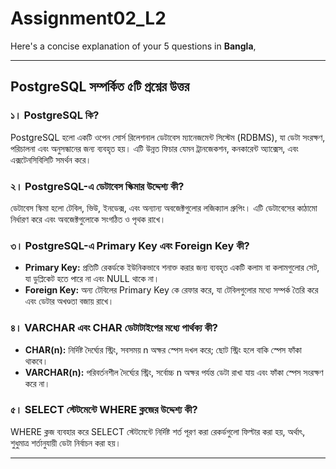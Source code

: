 # Assignment02_L2
Here's a concise explanation of your 5 questions in **Bangla**, 

---

## PostgreSQL সম্পর্কিত ৫টি প্রশ্নের উত্তর 

### ১। PostgreSQL কি?

PostgreSQL হলো একটি ওপেন সোর্স রিলেশনাল ডেটাবেস ম্যানেজমেন্ট সিস্টেম (RDBMS), যা ডেটা সংরক্ষণ, পরিচালনা এবং অনুসন্ধানের জন্য ব্যবহৃত হয়। এটি উন্নত ফিচার যেমন ট্রানজেকশন, কনকারেন্ট অ্যাক্সেস, এবং এক্সটেনসিবিলিটি সমর্থন করে।

### ২। PostgreSQL-এ ডেটাবেস স্কিমার উদ্দেশ্য কী?

ডেটাবেস স্কিমা হলো টেবিল, ভিউ, ইনডেক্স, এবং অন্যান্য অবজেক্টগুলোর লজিক্যাল গ্রুপিং। এটি ডেটাবেসের কাঠামো নির্ধারণ করে এবং অবজেক্টগুলোকে সংগঠিত ও পৃথক রাখে।

### ৩। PostgreSQL-এ Primary Key এবং Foreign Key কী?

* **Primary Key:** প্রতিটি রেকর্ডকে ইউনিকভাবে শনাক্ত করার জন্য ব্যবহৃত একটি কলাম বা কলামগুলোর সেট, যা ডুপ্লিকেট হতে পারে না এবং NULL থাকে না।
* **Foreign Key:** অন্য টেবিলের Primary Key কে রেফার করে, যা টেবিলগুলোর মধ্যে সম্পর্ক তৈরি করে এবং ডেটার অখণ্ডতা বজায় রাখে।

### ৪। VARCHAR এবং CHAR ডেটাটাইপের মধ্যে পার্থক্য কী?

* **CHAR(n):** নির্দিষ্ট দৈর্ঘ্যের স্ট্রিং, সবসময় n অক্ষর স্পেস দখল করে; ছোট স্ট্রিং হলে বাকি স্পেস ফাঁকা থাকবে।
* **VARCHAR(n):** পরিবর্তনশীল দৈর্ঘ্যের স্ট্রিং, সর্বোচ্চ n অক্ষর পর্যন্ত ডেটা রাখা যায় এবং ফাঁকা স্পেস সংরক্ষণ করে না।

### ৫। SELECT স্টেটমেন্টে WHERE ক্লজের উদ্দেশ্য কী?

WHERE ক্লজ ব্যবহার করে SELECT স্টেটমেন্টে নির্দিষ্ট শর্ত পূরণ করা রেকর্ডগুলো ফিল্টার করা হয়, অর্থাৎ, শুধুমাত্র শর্তানুযায়ী ডেটা নির্বাচন করা হয়।

---


